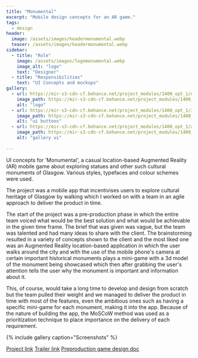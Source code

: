 ```yaml
---
title: "Monumental"
excerpt: "Mobile design concepts for an AR game."
tags:
  - design
header:
  image: /assets/images/headermonumental.webp
  teaser: /assets/images/headermonumental.webp
sidebar:
  - title: "Role"
    image: /assets/images/logomonumental.webp
    image_alt: "logo"
    text: "Designer"
  - title: "Responsibilities"
    text: "UI Concepts and mockups"
gallery:
  - url: https://mir-s3-cdn-cf.behance.net/project_modules/1400_opt_1/d82a31102013193.5f396731467cb.png
    image_path: https://mir-s3-cdn-cf.behance.net/project_modules/1400_opt_1/d82a31102013193.5f396731467cb.png
    alt: "logo"
  - url: https://mir-s3-cdn-cf.behance.net/project_modules/1400_opt_1/3be723102013193.5f39673146083.png
    image_path: https://mir-s3-cdn-cf.behance.net/project_modules/1400_opt_1/3be723102013193.5f39673146083.png
    alt: "ui buttons"
  - url: https://mir-s3-cdn-cf.behance.net/project_modules/1400_opt_1/ab97d4102013193.5f39673147955.png
    image_path: https://mir-s3-cdn-cf.behance.net/project_modules/1400_opt_1/ab97d4102013193.5f39673147955.png
    alt: "gallery ui"
    
---
```

UI concepts for 'Monumental', a casual location-based Augmented Reality (AR) mobile game about exploring statues and other such cultural monuments of Glasgow. Various styles, typefaces and colour schemes were used.

The project was a mobile app that incentivises users to explore cultural heritage of Glasgow by walking which I worked on with a team in an agile approach to deliver the product in time.

The start of the project was a pre-production phase in which the entire team voiced what would be the best solution and what would be achievable in the given time frame. The brief that was given was vague, but the team was talented and had many ideas to share with the client.
The brainstorming resulted in a variety of concepts shown to the client and the most liked one was an Augmented Reality location-based application in which the user walks around the city and with the use of the mobile phone's camera at certain important historical monuments plays a mini-game with a 3d model of the monument being showcased which then after grabbing the user's attention tells the user why the monument is important and information about it.

This, of course, would take a long time to develop and design from scratch but the team pulled their weight and we managed to deliver the product in time with most of the features, even the ambitious ones such as having a specific mini-game for each monument, making it into the app. Because of the nature of building the app, the MoSCoW method was used as a prioritization technique to place importance on the delivery of each requirement.


{% include gallery caption="Screenshots" %}

<a href="https://www.behance.net/gallery/102013193/Monumental-location-based-AR-mobile-game-UI-concepts/" class="btn btn--primary">Project link</a>
<a href="https://twitter.com/EwanMcECoding/status/1254760269282267138?s=09/" class="btn btn--secondary">Trailer link</a>
<a href="https://docs.google.com/document/d/1VpPKaeOZHgexdfiO8Rpy5Bm44EuCTqzYbXVDx3TpTHU/edit?usp=sharing" class="btn btn--secondary">Preproduction game design doc</a>
